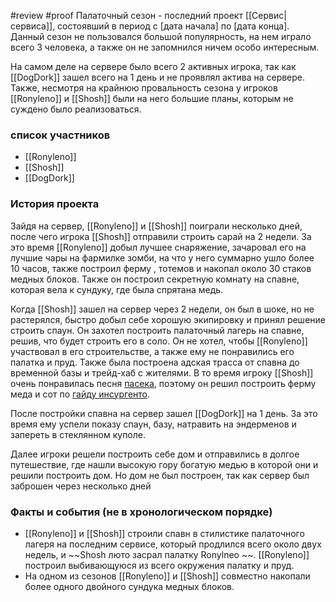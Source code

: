 #review 
#proof
Палаточный сезон - последний проект [[Сервис|сервиса]], состоявший в период с [дата начала] по [дата конца]. Данный сезон не пользовался большой популярность, на нем играло всего 3 человека, а также он не запомнился ничем особо интересным.

На самом деле на сервере было всего 2 активных игрока, так как [[DogDork]] зашел всего на 1 день и не проявлял актива на сервере. Также, несмотря на крайнюю провальность сезона у игроков [[Ronyleno]] и [[Shosh]] были на него большие планы, которым не суждено было реализоваться.

### список участников
* [[Ronyleno]]
* [[Shosh]]
* [[DogDork]]

### История проекта
Зайдя на сервер, [[Ronyleno]] и [[Shosh]] поиграли несколько дней, после чего игрока [[Shosh]] отправили строить сарай на 2 недели. За это время [[Ronyleno]] добыл лучшее снаряжение, зачаровал его на лучшие чары на фармилке зомби, на что у него суммарно ушло более 10 часов, также построил ферму , тотемов и накопал около 30 стаков медных блоков. Также он построил секретную комнату на спавне, которая вела к сундуку, где была спрятана медь.

Когда [[Shosh]] зашел на сервер через 2 недели, он был в шоке, но не растерялся, быстро добыл себе хорошую экипировку и принял решение строить спаун. Он захотел построить палаточный лагерь на спавне, решив, что будет строить его в соло. Он не хотел, чтобы [[Ronyleno]] участвовал в его строительстве, а также ему не понравились его палатка и пруд. Также была построена адская трасса от спавна до временной базы и трейд-хаб с жителями. В то время игроку [[Shosh]] очень понравилась песня [пасека](https://www.youtube.com/watch?v=g2J4cRJX-Mg), поэтому он решил построить ферму меда и сот по [гайду инсургенто](https://www.youtube.com/watch?v=umsJtsRRyow).

После постройки спавна на сервер зашел [[DogDork]] на 1 день. За это время ему успели показу спаун, базу, натравить на эндерменов и запереть в стеклянном куполе.

Далее игроки решели построить себе дом и отправились в долгое путешествие, где нашли высокую гору богатую медью в которой они и решили построить дом. Но дом не был построен, так как сервер был заброшен через несколько дней


### Факты и события (не в хронологическом порядке)

* [[Ronyleno]] и [[Shosh]] строили спавн в стилистике палаточного лагеря на последним сервисе, который продлился всего около двух недель, и ~~Shosh люто засрал палатку Ronylneo ~~. [[Ronyleno]] построил выбивающуюся из всего окружения палатку и пруд. 
* На одном из сезонов [[Ronyleno]] и [[Shosh]] совместно накопали более одного двойного сундука медных блоков.